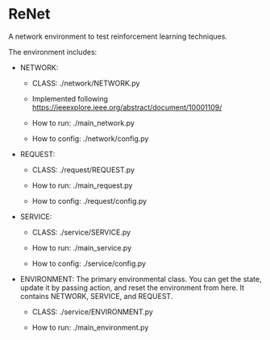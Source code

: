 # ReNet
A network environment to test reinforcement learning techniques.

The environment includes:

- NETWORK:

    - CLASS: ./network/NETWORK.py

    - Implemented following https://ieeexplore.ieee.org/abstract/document/10001109/

    - How to run: ./main_network.py

    - How to config: ./network/config.py

- REQUEST:

    - CLASS: ./request/REQUEST.py

    - How to run: ./main_request.py

    - How to config: ./request/config.py

- SERVICE: 

    - CLASS: ./service/SERVICE.py

    - How to run: ./main_service.py

    - How to config: ./service/config.py

- ENVIRONMENT: The primary environmental class. You can get the state, update it by passing action, and reset the environment from here. It contains NETWORK, SERVICE, and REQUEST.

    - CLASS: ./service/ENVIRONMENT.py

    - How to run: ./main_environment.py
